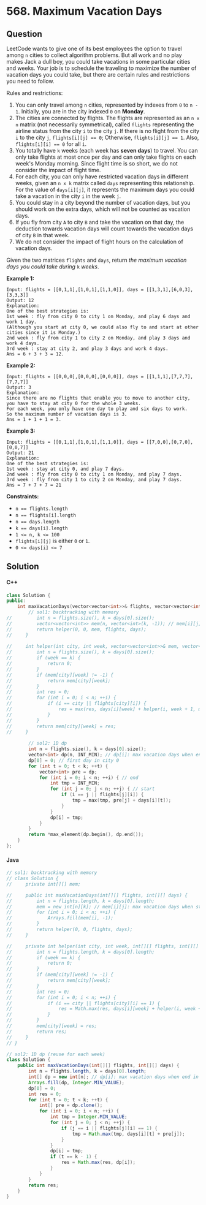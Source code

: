 # 568. Maximum Vacation Days

## Question

LeetCode wants to give one of its best employees the option to travel among `n` cities to collect algorithm problems. But all work and no play makes Jack a dull boy, you could take vacations in some particular cities and weeks. Your job is to schedule the traveling to maximize the number of vacation days you could take, but there are certain rules and restrictions you need to follow.

Rules and restrictions:

1. You can only travel among `n` cities, represented by indexes from `0` to `n - 1`. Initially, you are in the city indexed `0` on **Monday**.
2. The cities are connected by flights. The flights are represented as an `n x n` matrix (not necessarily symmetrical), called `flights` representing the airline status from the city `i` to the city `j`. If there is no flight from the city `i` to the city `j`, `flights[i][j] == 0`; Otherwise, `flights[i][j] == 1`. Also, `flights[i][i] == 0` for all `i`.
3. You totally have `k` weeks (each week has **seven days**) to travel. You can only take flights at most once per day and can only take flights on each week's Monday morning. Since flight time is so short, we do not consider the impact of flight time.
4. For each city, you can only have restricted vacation days in different weeks, given an `n x k` matrix called `days` representing this relationship. For the value of `days[i][j]`, it represents the maximum days you could take a vacation in the city `i` in the week `j`.
5. You could stay in a city beyond the number of vacation days, but you should work on the extra days, which will not be counted as vacation days.
6. If you fly from city `A` to city `B` and take the vacation on that day, the deduction towards vacation days will count towards the vacation days of city `B` in that week.
7. We do not consider the impact of flight hours on the calculation of vacation days.

Given the two matrices `flights` and `days`, return _the maximum vacation days you could take during_ `k` _weeks_.

**Example 1:**

```
Input: flights = [[0,1,1],[1,0,1],[1,1,0]], days = [[1,3,1],[6,0,3],[3,3,3]]
Output: 12
Explanation:
One of the best strategies is:
1st week : fly from city 0 to city 1 on Monday, and play 6 days and work 1 day.
(Although you start at city 0, we could also fly to and start at other cities since it is Monday.)
2nd week : fly from city 1 to city 2 on Monday, and play 3 days and work 4 days.
3rd week : stay at city 2, and play 3 days and work 4 days.
Ans = 6 + 3 + 3 = 12.
```

**Example 2:**

```
Input: flights = [[0,0,0],[0,0,0],[0,0,0]], days = [[1,1,1],[7,7,7],[7,7,7]]
Output: 3
Explanation:
Since there are no flights that enable you to move to another city, you have to stay at city 0 for the whole 3 weeks. 
For each week, you only have one day to play and six days to work.
So the maximum number of vacation days is 3.
Ans = 1 + 1 + 1 = 3.
```

**Example 3:**

```
Input: flights = [[0,1,1],[1,0,1],[1,1,0]], days = [[7,0,0],[0,7,0],[0,0,7]]
Output: 21
Explanation:
One of the best strategies is:
1st week : stay at city 0, and play 7 days.
2nd week : fly from city 0 to city 1 on Monday, and play 7 days.
3rd week : fly from city 1 to city 2 on Monday, and play 7 days.
Ans = 7 + 7 + 7 = 21
```

**Constraints:**

* `n == flights.length`
* `n == flights[i].length`
* `n == days.length`
* `k == days[i].length`
* `1 <= n, k <= 100`
* `flights[i][j]` is either `0` or `1`.
* `0 <= days[i] <= 7`

## Solution

#### C++

```cpp
class Solution {
public:
    int maxVacationDays(vector<vector<int>>& flights, vector<vector<int>>& days) {
        // sol1: backtracking with memory
//         int n = flights.size(), k = days[0].size();
//         vector<vector<int>> mem(n, vector<int>(k, -1)); // mem[i][j]: max vacation days when start from city i in week j
//         return helper(0, 0, mem, flights, days);
//     }
    
//     int helper(int city, int week, vector<vector<int>>& mem, vector<vector<int>>& flights, vector<vector<int>>& days) {
//         int n = flights.size(), k = days[0].size();
//         if (week == k) {
//             return 0;
//         }
//         if (mem[city][week] != -1) {
//             return mem[city][week];
//         }
//         int res = 0;
//         for (int i = 0; i < n; ++i) {
//             if (i == city || flights[city][i]) {
//                 res = max(res, days[i][week] + helper(i, week + 1, mem, flights, days));
//             }
//         }
//         return mem[city][week] = res;
//     }
        
        // sol2: 1D dp
        int n = flights.size(), k = days[0].size();
        vector<int> dp(n, INT_MIN); // dp[i]: max vacation days when end in city i (reuse for each week)
        dp[0] = 0; // first day in city 0
        for (int t = 0; t < k; ++t) {
            vector<int> pre = dp;
            for (int i = 0; i < n; ++i) { // end
                int tmp = INT_MIN;
                for (int j = 0; j < n; ++j) { // start
                    if (i == j || flights[j][i]) {
                        tmp = max(tmp, pre[j] + days[i][t]);
                    }
                }
                dp[i] = tmp;
            }
        }
        return *max_element(dp.begin(), dp.end());
    }
};
```

#### Java

```java
// sol1: backtracking with memory
// class Solution {
//     private int[][] mem;

//     public int maxVacationDays(int[][] flights, int[][] days) {
//         int n = flights.length, k = days[0].length;
//         mem = new int[n][k]; // mem[i][j]: max vacation days when start from city i and week j
//         for (int i = 0; i < n; ++i) {
//             Arrays.fill(mem[i], -1);
//         }
//         return helper(0, 0, flights, days);
//     }

//     private int helper(int city, int week, int[][] flights, int[][] days) {
//         int n = flights.length, k = days[0].length;
//         if (week == k) {
//             return 0;
//         }
//         if (mem[city][week] != -1) {
//             return mem[city][week];
//         }
//         int res = 0;
//         for (int i = 0; i < n; ++i) {
//             if (i == city || flights[city][i] == 1) {
//                 res = Math.max(res, days[i][week] + helper(i, week + 1, flights, days));
//             }
//         }
//         mem[city][week] = res;
//         return res;
//     }
// }

// sol2: 1D dp (reuse for each week)
class Solution {
    public int maxVacationDays(int[][] flights, int[][] days) {
        int n = flights.length, k = days[0].length;
        int[] dp = new int[n]; // dp[i]: max vacation days when end in city i (reuse for each week)
        Arrays.fill(dp, Integer.MIN_VALUE);
        dp[0] = 0;
        int res = 0;
        for (int t = 0; t < k; ++t) {
            int[] pre = dp.clone();
            for (int i = 0; i < n; ++i) {
                int tmp = Integer.MIN_VALUE;
                for (int j = 0; j < n; ++j) {
                    if (j == i || flights[j][i] == 1) {
                        tmp = Math.max(tmp, days[i][t] + pre[j]);
                    }
                }
                dp[i] = tmp;
                if (t == k - 1) {
                    res = Math.max(res, dp[i]);
                }
            }
        }
        return res;
    }
}
```
